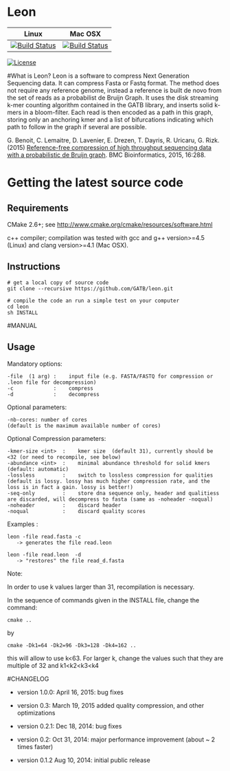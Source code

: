 # Leon 

| **Linux** | **Mac OSX** |
|-----------|-------------|
[![Build Status](https://ci.inria.fr/gatb-core/view/Leon/job/tool-leon-build-debian7-64bits-gcc-4.7/badge/icon)](https://ci.inria.fr/gatb-core/view/Leon/job/tool-leon-build-debian7-64bits-gcc-4.7/) | [![Build Status](https://ci.inria.fr/gatb-core/view/Leon/job/tool-leon-build-macos-10.9.5-gcc-4.2.1/badge/icon)](https://ci.inria.fr/gatb-core/view/Leon/job/tool-leon-build-macos-10.9.5-gcc-4.2.1/)

[![License](http://img.shields.io/:license-affero-blue.svg)](http://www.gnu.org/licenses/agpl-3.0.en.html)

#What is Leon?
Leon is a software to compress Next Generation Sequencing data. It can compress Fasta or Fastq format.
The method does not require any reference genome, instead a reference is built de novo from the set of reads as a probabilist de Bruijn Graph. It uses the disk streaming k-mer counting algorithm contained in the GATB library, and inserts solid k-mers in a bloom-filter. Each read is then encoded as a path in this graph, storing only an anchoring kmer and a list of bifurcations indicating which path to follow in the graph if several are possible.

G. Benoit, C. Lemaitre, D. Lavenier, E. Drezen, T. Dayris, R. Uricaru, G. Rizk. (2015) [Reference-free compression of high throughput sequencing data with a probabilistic de Bruijn graph](http://www.biomedcentral.com/1471-2105/16/288). BMC Bioinformatics, 2015, 16:288.
								
# Getting the latest source code

## Requirements

CMake 2.6+; see http://www.cmake.org/cmake/resources/software.html

c++ compiler; compilation was tested with gcc and g++ version>=4.5 (Linux) and clang version>=4.1 (Mac OSX).

## Instructions

    # get a local copy of source code
    git clone --recursive https://github.com/GATB/leon.git
    
    # compile the code an run a simple test on your computer
    cd leon
    sh INSTALL

#MANUAL	 
								
## Usage

Mandatory options:

    -file  (1 arg) :    input file (e.g. FASTA/FASTQ for compression or .leon file for decompression)  
    -c             :    compress  
    -d             :    decompress  


Optional parameters:
 
    -nb-cores: number of cores 
    (default is the maximum available number of cores)  


Optional Compression parameters:

    -kmer-size <int>  :    kmer size  (default 31), currently should be <32 (or need to recompile, see below)
    -abundance <int>  :    minimal abundance threshold for solid kmers  (default: automatic)
    -lossless         :    switch to lossless compression for qualities (default is lossy. lossy has much higher compression rate, and the loss is in fact a gain. lossy is better!)
    -seq-only         :    store dna sequence only, header and qualitiess are discarded, will decompress to fasta (same as -noheader -noqual)
    -noheader         :    discard header
    -noqual           :    discard quality scores


Examples : 

    leon -file read.fasta -c 
       -> generates the file read.leon
 
    leon -file read.leon  -d 
       -> "restores" the file read_d.fasta

 

Note:
 
In order to use k values larger than 31, recompilation is necessary.

In the sequence of commands given in the INSTALL file, change the command: 

    cmake ..

by 

    cmake -Dk1=64 -Dk2=96 -Dk3=128 -Dk4=162 ..

this will allow to use k<63. For larger k, change the values such that they are multiple of 32 and k1<k2<k3<k4

#CHANGELOG

* version 1.0.0: April 16, 2015:
 bug fixes

* version 0.3:  March 19, 2015
 added quality compression, and other optimizations

* version 0.2.1:  Dec 18, 2014:
 bug fixes

* version 0.2: Oct 31, 2014:
 major performance improvement (about ~ 2 times faster)

* version 0.1.2  Aug 10, 2014:
 initial public release


